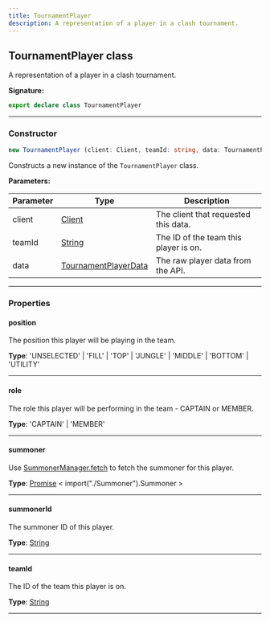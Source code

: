 ```yaml
---
title: TournamentPlayer
description: A representation of a player in a clash tournament.
---
```


## TournamentPlayer class

A representation of a player in a clash tournament.

**Signature:**

```ts
export declare class TournamentPlayer 
```

---

### Constructor

```ts
new TournamentPlayer (client: Client, teamId: string, data: TournamentPlayerData)
```

Constructs a new instance of the `TournamentPlayer` class.

**Parameters:**

| Parameter | Type | Description |
| --------- | ---- | ----------- |
| client | [Client](/api/Client.md) | The client that requested this data. |
| teamId | [String](https://developer.mozilla.org/en-US/docs/Web/JavaScript/Reference/Global_Objects/String) | The ID of the team this player is on. |
| data | [TournamentPlayerData](/api/TournamentPlayerData.md) | The raw player data from the API. |
---

### Properties

#### position

The position this player will be playing in the team.



**Type**: 'UNSELECTED' \| 'FILL' \| 'TOP' \| 'JUNGLE' \| 'MIDDLE' \| 'BOTTOM' \| 'UTILITY'

---

#### role

The role this player will be performing in the team - CAPTAIN or MEMBER.



**Type**: 'CAPTAIN' \| 'MEMBER'

---

#### summoner

Use [SummonerManager.fetch](/shieldbow/api/SummonerManager.md#fetch) to fetch the summoner for this player.



**Type**: [Promise](https://developer.mozilla.org/en-US/docs/Web/JavaScript/Reference/Global_Objects/Promise) \< import("./Summoner").Summoner \>

---

#### summonerId

The summoner ID of this player.



**Type**: [String](https://developer.mozilla.org/en-US/docs/Web/JavaScript/Reference/Global_Objects/String)

---

#### teamId

The ID of the team this player is on.



**Type**: [String](https://developer.mozilla.org/en-US/docs/Web/JavaScript/Reference/Global_Objects/String)

---

